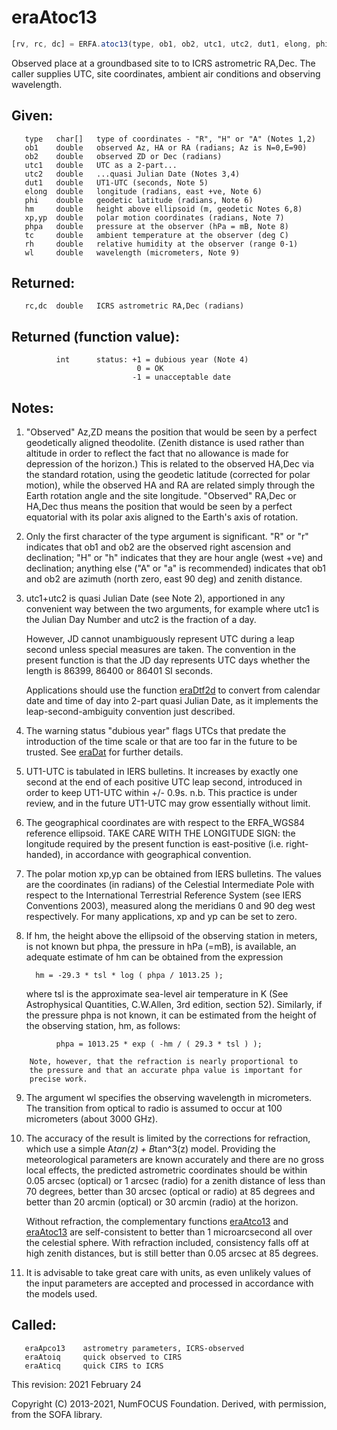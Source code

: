 # eraAtoc13

```js
[rv, rc, dc] = ERFA.atoc13(type, ob1, ob2, utc1, utc2, dut1, elong, phi, hm, xp, yp, phpa, tc, rh, wl)
```

Observed place at a groundbased site to to ICRS astrometric RA,Dec.
The caller supplies UTC, site coordinates, ambient air conditions
and observing wavelength.

## Given:
```
   type   char[]   type of coordinates - "R", "H" or "A" (Notes 1,2)
   ob1    double   observed Az, HA or RA (radians; Az is N=0,E=90)
   ob2    double   observed ZD or Dec (radians)
   utc1   double   UTC as a 2-part...
   utc2   double   ...quasi Julian Date (Notes 3,4)
   dut1   double   UT1-UTC (seconds, Note 5)
   elong  double   longitude (radians, east +ve, Note 6)
   phi    double   geodetic latitude (radians, Note 6)
   hm     double   height above ellipsoid (m, geodetic Notes 6,8)
   xp,yp  double   polar motion coordinates (radians, Note 7)
   phpa   double   pressure at the observer (hPa = mB, Note 8)
   tc     double   ambient temperature at the observer (deg C)
   rh     double   relative humidity at the observer (range 0-1)
   wl     double   wavelength (micrometers, Note 9)
```

## Returned:
```
   rc,dc  double   ICRS astrometric RA,Dec (radians)
```

## Returned (function value):
```
          int      status: +1 = dubious year (Note 4)
                            0 = OK
                           -1 = unacceptable date
```

## Notes:

1)  "Observed" Az,ZD means the position that would be seen by a
    perfect geodetically aligned theodolite.  (Zenith distance is
    used rather than altitude in order to reflect the fact that no
    allowance is made for depression of the horizon.)  This is
    related to the observed HA,Dec via the standard rotation, using
    the geodetic latitude (corrected for polar motion), while the
    observed HA and RA are related simply through the Earth rotation
    angle and the site longitude.  "Observed" RA,Dec or HA,Dec thus
    means the position that would be seen by a perfect equatorial
    with its polar axis aligned to the Earth's axis of rotation.

2)  Only the first character of the type argument is significant.
    "R" or "r" indicates that ob1 and ob2 are the observed right
    ascension and declination;  "H" or "h" indicates that they are
    hour angle (west +ve) and declination;  anything else ("A" or
    "a" is recommended) indicates that ob1 and ob2 are azimuth
    (north zero, east 90 deg) and zenith distance.

3)  utc1+utc2 is quasi Julian Date (see Note 2), apportioned in any
    convenient way between the two arguments, for example where utc1
    is the Julian Day Number and utc2 is the fraction of a day.

    However, JD cannot unambiguously represent UTC during a leap
    second unless special measures are taken.  The convention in the
    present function is that the JD day represents UTC days whether
    the length is 86399, 86400 or 86401 SI seconds.

    Applications should use the function [eraDtf2d][1] to convert from
    calendar date and time of day into 2-part quasi Julian Date, as
    it implements the leap-second-ambiguity convention just
    described.

4)  The warning status "dubious year" flags UTCs that predate the
    introduction of the time scale or that are too far in the
    future to be trusted.  See [eraDat][2] for further details.

5)  UT1-UTC is tabulated in IERS bulletins.  It increases by exactly
    one second at the end of each positive UTC leap second,
    introduced in order to keep UT1-UTC within +/- 0.9s.  n.b. This
    practice is under review, and in the future UT1-UTC may grow
    essentially without limit.

6)  The geographical coordinates are with respect to the ERFA_WGS84
    reference ellipsoid.  TAKE CARE WITH THE LONGITUDE SIGN:  the
    longitude required by the present function is east-positive
    (i.e. right-handed), in accordance with geographical convention.

7)  The polar motion xp,yp can be obtained from IERS bulletins.  The
    values are the coordinates (in radians) of the Celestial
    Intermediate Pole with respect to the International Terrestrial
    Reference System (see IERS Conventions 2003), measured along the
    meridians 0 and 90 deg west respectively.  For many
    applications, xp and yp can be set to zero.

8)  If hm, the height above the ellipsoid of the observing station
    in meters, is not known but phpa, the pressure in hPa (=mB), is
    available, an adequate estimate of hm can be obtained from the
    expression

          hm = -29.3 * tsl * log ( phpa / 1013.25 );

    where tsl is the approximate sea-level air temperature in K
    (See Astrophysical Quantities, C.W.Allen, 3rd edition, section
    52).  Similarly, if the pressure phpa is not known, it can be
    estimated from the height of the observing station, hm, as
    follows:

```
          phpa = 1013.25 * exp ( -hm / ( 29.3 * tsl ) );

    Note, however, that the refraction is nearly proportional to
    the pressure and that an accurate phpa value is important for
    precise work.
```

9)  The argument wl specifies the observing wavelength in
    micrometers.  The transition from optical to radio is assumed to
    occur at 100 micrometers (about 3000 GHz).

10) The accuracy of the result is limited by the corrections for
    refraction, which use a simple A*tan(z) + B*tan^3(z) model.
    Providing the meteorological parameters are known accurately and
    there are no gross local effects, the predicted astrometric
    coordinates should be within 0.05 arcsec (optical) or 1 arcsec
    (radio) for a zenith distance of less than 70 degrees, better
    than 30 arcsec (optical or radio) at 85 degrees and better
    than 20 arcmin (optical) or 30 arcmin (radio) at the horizon.

    Without refraction, the complementary functions [eraAtco13][3] and
    [eraAtoc13][4] are self-consistent to better than 1 microarcsecond
    all over the celestial sphere.  With refraction included,
    consistency falls off at high zenith distances, but is still
    better than 0.05 arcsec at 85 degrees.

11) It is advisable to take great care with units, as even unlikely
    values of the input parameters are accepted and processed in
    accordance with the models used.

## Called:
```
   eraApco13    astrometry parameters, ICRS-observed
   eraAtoiq     quick observed to CIRS
   eraAticq     quick CIRS to ICRS
```

This revision:   2021 February 24

Copyright (C) 2013-2021, NumFOCUS Foundation.
Derived, with permission, from the SOFA library.


[1]: era.dtf2d.md
[2]: era.dat.md
[3]: era.atco13.md
[4]: era.atoc13.md
